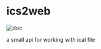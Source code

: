 ics2web
=======

![doc](https://readthedocs.org/projects/ics2web/badge/?version=latest)

a small api for working with ical file
